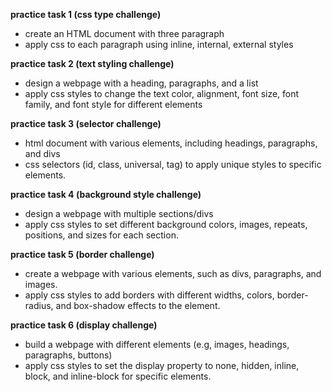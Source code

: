 
<b>practice task 1 (css type challenge)</b>
* create an HTML document with three paragraph
* apply css to each paragraph using inline, internal, external styles

<b>practice task 2 (text styling challenge)</b>
* design a webpage with a heading, paragraphs, and a list
* apply css styles to change the text color, alignment, font size, font family, and font style for different elements


<b> practice task 3 (selector challenge) </b>
* html document with various elements, including headings, paragraphs, and divs
* css selectors (id, class, universal, tag) to apply unique styles to specific elements.

<b>practice task 4 (background style challenge)</b>
* design a webpage with multiple sections/divs
* apply css styles to set different background colors, images, repeats, positions, and sizes for each section.
  
<b>practice task 5 (border challenge)</b>
* create a webpage with various elements, such as divs, paragraphs, and images.
* apply css styles to add borders with different widths, colors, border-radius, and box-shadow effects to the element.

<b>practice task 6 (display challenge)</b>
* build a webpage with different elements (e.g, images, headings, paragraphs, buttons)
* apply css styles to set the display property to none, hidden, inline, block, and inline-block for specific elements.